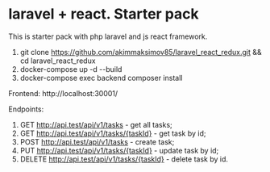 # laravel + react. Starter pack
This is starter pack with php laravel and js react framework.

1. git clone https://github.com/akimmaksimov85/laravel_react_redux.git && cd laravel_react_redux
2. docker-compose up -d --build
3. docker-compose exec backend composer install

Frontend:
http://localhost:30001/

Endpoints:
1. GET http://api.test/api/v1/tasks - get all tasks;
2. GET http://api.test/api/v1/tasks/{taskId} - get task by id;
3. POST http://api.test/api/v1/tasks - create task;
4. PUT http://api.test/api/v1/tasks/{taskId} - update task by id;
5. DELETE http://api.test/api/v1/tasks/{taskId} - delete task by id.
